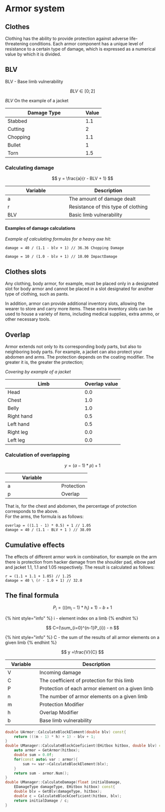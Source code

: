 # Armor system

## Clothes

Clothing has the ability to provide protection against adverse life-threatening conditions. Each armor component has a unique level of resistance to a certain type of damage, which is expressed as a numerical value by which it is divided.

## BLV

BLV - Base limb vulnerability

$$
BLV ∈ [0;2]
$$

_BLV_ On the example of a jacket

<table><thead><tr><th width="238">Damage Type</th><th>Value</th></tr></thead><tbody><tr><td>Stabbed</td><td>1.1</td></tr><tr><td>Cutting</td><td>2</td></tr><tr><td>Chopping</td><td>1.1</td></tr><tr><td>Bullet</td><td>1</td></tr><tr><td>Torn</td><td>1.5</td></tr></tbody></table>

### Calculating damage

$$
y = \frac{a}{r - BLV + 1}
$$

<table><thead><tr><th width="184">Variable</th><th>Description</th></tr></thead><tbody><tr><td>a</td><td>The amount of damage dealt</td></tr><tr><td>r</td><td>Resistance of this type of clothing</td></tr><tr><td>BLV</td><td>Basic limb vulnerability</td></tr></tbody></table>

#### Examples of damage calculations

_Example of calculating formulas for a heavy axe hit:_

`damage = 40 / (1.1 - blv + 1) // 36.36 Chopping Damage`

`damage = 10 / (1.0 - blv + 1) // 10.00 ImpactDamage`

## Clothes slots

Any clothing, body armor, for example, must be placed only in a designated slot for body armor and cannot be placed in a slot designated for another type of clothing, such as pants.

In addition, armor can provide additional inventory slots, allowing the wearer to store and carry more items. These extra inventory slots can be used to house a variety of items, including medical supplies, extra ammo, or other necessary tools.

## Overlap

Armor extends not only to its corresponding body parts, but also to neighboring body parts. For example, a jacket can also protect your abdomen and arms. The protection depends on the coating modifier. The greater it is, the greater the protection;

_Covering by example of a jacket_

<table><thead><tr><th width="235">Limb</th><th>Overlap value</th></tr></thead><tbody><tr><td>Head</td><td>0.0</td></tr><tr><td>Chest</td><td>1.0</td></tr><tr><td>Belly</td><td>1.0</td></tr><tr><td>Right hand</td><td>0.5</td></tr><tr><td>Left hand</td><td>0.5</td></tr><tr><td>Right leg</td><td>0.0</td></tr><tr><td>Left leg</td><td>0.0</td></tr></tbody></table>

### Calculation of overlapping

$$
y = (a-1 )* p)+1
$$

<table><thead><tr><th width="159">Variable</th><th></th></tr></thead><tbody><tr><td>a</td><td>Protection</td></tr><tr><td>p</td><td>Overlap</td></tr></tbody></table>

That is, for the chest and abdomen, the percentage of protection corresponds to the above.\
For the arms, the formula is as follows:

`overlap = ((1.1 - 1) * 0.5) + 1 // 1.05`\
`damage = 40 / (1.1 - BLV + 1 ) // 38.09`

## Cumulative effects

The effects of different armor work in combination, for example on the arm there is protection from hacker damage from the shoulder pad, elbow pad and jacket 1.1, 1.1 and 1.05 respectively. The result is calculated as follows:

`r = (1.1 + 1.1 + 1.05) // 1.25`\
`damage = 40 \ (r - 1.0 + 1) // 32.0`

## The final formula

$$
P_{i} =(((m_{i} - 1) * h_{i}) + 1) - b + 1
$$

{% hint style="info" %}
i - element index on a limb
{% endhint %}

$$
C=(\sum_{i=0}^{n-1}P_{i}) - n
$$

{% hint style="info" %}
С - the sum of the results of all armor elements on a given limb
{% endhint %}

$$
y =\frac{V}{C}
$$

<table><thead><tr><th width="88">Variable</th><th>Description</th></tr></thead><tbody><tr><td>V</td><td>Incoming damage</td></tr><tr><td>C</td><td>The coefficient of protection for this limb</td></tr><tr><td>P</td><td>Protection of each armor element on a given limb</td></tr><tr><td>n</td><td>The number of armor elements on a given limb</td></tr><tr><td>m</td><td>Protection Modifier</td></tr><tr><td>h</td><td>Overlap Modifier</td></tr><tr><td>b</td><td>Base limb vulnerability </td></tr></tbody></table>

```cpp
double UArmor::CalculateBlockElement(double blv) const{
    return (((m - 1) * h) + 1) - blv + 1;
}
double UManager::CalculateBlockCoeficient(EHitbox hitbox, double blv) const{
    auto armor = GetArmor(hitbox);
    double sum = 0.0f;
    for(const auto& var : armor){
        sum += var->CalculateBlockElement(blv);
    }
    return sum - armor.Num();
}
double UManager::CalculateDamage(float initialDamage, 
    EDamageType damageType, EHitbox hitbox) const{
    double blv = GetBlv(damageType, hitbox);
    double c = CalculateBlockCoeficient(hitbox, blv);
    return initialDamage / c;
}
```
